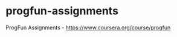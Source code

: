 progfun-assignments
===================

ProgFun Assignments - https://www.coursera.org/course/progfun
